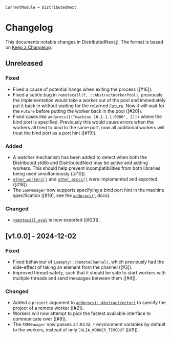 ```@meta
CurrentModule = DistributedNext
```

# Changelog

This documents notable changes in DistributedNext.jl. The format is based on
[Keep a Changelog](https://keepachangelog.com).

## Unreleased

### Fixed
- Fixed a cause of potential hangs when exiting the process ([#16]).
- Fixed a subtle bug in `remotecall(f, ::AbstractWorkerPool)`, previously the
  implementation would take a worker out of the pool and immediately put it back
  in without waiting for the returned [`Future`](@ref). Now it will wait for the
  `Future` before putting the worker back in the pool ([#20]).
- Fixed cases like `addprocs([("machine 10.1.1.1:9000", 2)])` where the bind
  port is specified. Previously this would cause errors when the workers all
  tried to bind to the same port, now all additional workers will treat the bind
  port as a port hint ([#19]).

### Added
- A watcher mechanism has been added to detect when both the Distributed stdlib
  and DistributedNext may be active and adding workers. This should help prevent
  incompatibilities from both libraries being used simultaneously ([#10]).
- [`other_workers()`](@ref) and [`other_procs()`](@ref) were implemented and
  exported ([#18]).
- The `SSHManager` now supports specifying a bind port hint in the machine
  specification ([#19], see the [`addprocs()`](@ref) docs).

### Changed
- [`remotecall_eval`](@ref) is now exported ([#23]).

## [v1.0.0] - 2024-12-02

### Fixed
- Fixed behaviour of `isempty(::RemoteChannel)`, which previously had the
  side-effect of taking an element from the channel ([#3]).
- Improved thread-safety, such that it should be safe to start workers with
  multiple threads and send messages between them ([#4]).

### Changed
- Added a `project` argument to [`addprocs(::AbstractVector)`](@ref) to specify
  the project of a remote worker ([#2]).
- Workers will now attempt to pick the fastest available interface to
  communicate over ([#9]).
- The `SSHManager` now passes all `JULIA_*` environment variables by default to
  the workers, instead of only `JULIA_WORKER_TIMEOUT` ([#9]).
